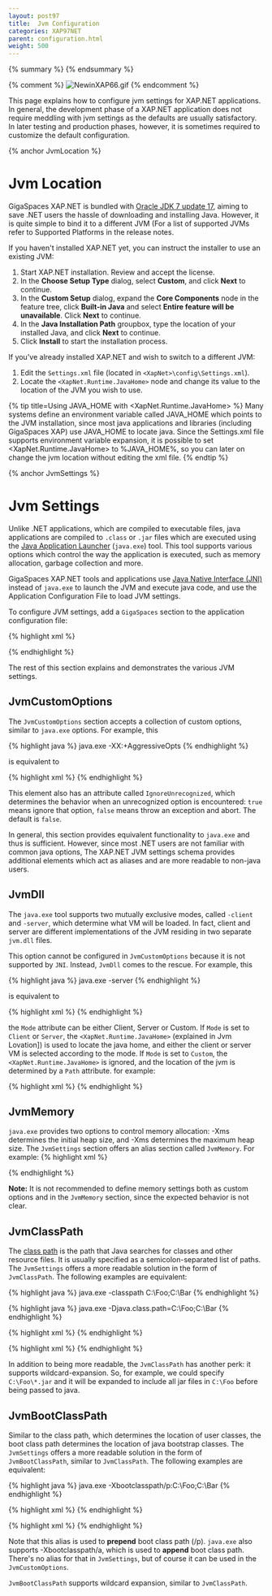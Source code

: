 ```yaml
---
layout: post97
title:  Jvm Configuration
categories: XAP97NET
parent: configuration.html
weight: 500
---
```


{% summary %} {% endsummary %}

{% comment %}
![NewinXAP66.gif](/attachment_files/dotnet/NewinXAP66.gif)
{% endcomment %}



This page explains how to configure jvm settings for XAP.NET applications. In general, the development phase of a XAP.NET application does not require meddling with jvm settings as the defaults are usually satisfactory. In later testing and production phases, however, it is sometimes required to customize the default configuration.

{% anchor JvmLocation %}

# Jvm Location

GigaSpaces XAP.NET is bundled with [Oracle JDK 7 update 17](http://www.oracle.com/technetwork/java/javase/downloads/index-jsp-138363.html), aiming to save .NET users the hassle of downloading and installing Java. However, it is quite simple to bind it to a different JVM (For a list of supported JVMs refer to Supported Platforms in the release notes.

If you haven't installed XAP.NET yet, you can instruct the installer to use an existing JVM:

1. Start XAP.NET installation. Review and accept the license.
2. In the **Choose Setup Type** dialog, select **Custom**, and click **Next** to continue.
3. In the **Custom Setup** dialog, expand the **Core Components** node in the feature tree, click **Built-in Java** and select **Entire feature will be unavailable**. Click **Next** to continue.
4. In the **Java Installation Path** groupbox, type the location of your installed Java, and click **Next** to continue.
5. Click **Install** to start the installation process.

If you've already installed XAP.NET and wish to switch to a different JVM:

1. Edit the `Settings.xml` file (located in `<XapNet>\config\Settings.xml`).
2. Locate the `<XapNet.Runtime.JavaHome>` node and change its value to the location of the JVM you wish to use.

{% tip title=Using JAVA_HOME with <XapNet.Runtime.JavaHome> %}
Many systems define an environment variable called JAVA_HOME which points to the JVM installation, since most java applications and libraries (including GigaSpaces XAP) use JAVA_HOME to locate java. Since the Settings.xml file supports environment variable expansion, it is possible to set <XapNet.Runtime.JavaHome> to %JAVA_HOME%, so you can later on change the jvm location without editing the xml file.
{% endtip %}

{% anchor JvmSettings %}

# Jvm Settings

Unlike .NET applications, which are compiled to executable files, java applications are compiled to `.class` or `.jar` files which are executed using the [Java Application Launcher](http://java.sun.com/javase/6/docs/technotes/tools/windows/java.html) (`java.exe`) tool. This tool supports various options which control the way the application is executed, such as memory allocation, garbage collection and more.

GigaSpaces XAP.NET tools and applications use [Java Native Interface (JNI)](http://java.sun.com/javase/6/docs/technotes/guides/jni/index.html) instead of `java.exe` to launch the JVM and execute java code, and use the Application Configuration File to load JVM settings.

To configure JVM settings, add a `GigaSpaces` section to the application configuration file:

{% highlight xml %}
<?xml version="1.0" encoding="utf-8" ?>
<configuration>
   <configSections>
      <section name="GigaSpaces" type="GigaSpaces.Core.Configuration.GigaSpacesCoreConfiguration, GigaSpaces.Core"/>
   </configSections>
   <GigaSpaces>
      <JvmSettings>
         <!-- Jvm Settings -->
      </JvmSettings>
   </GigaSpaces>
</configuration>
{% endhighlight %}

The rest of this section explains and demonstrates the various JVM settings.

## JvmCustomOptions

The `JvmCustomOptions` section accepts a collection of custom options, similar to `java.exe` options. For example, this

{% highlight java %}
java.exe -XX:+AggressiveOpts
{% endhighlight %}

is equivalent to

{% highlight xml %}
<JvmSettings>
   <JvmCustomOptions>
      <add Option="-XX:+AggressiveOpts"/>
   </JvmCustomOptions>
</JvmSettings>
{% endhighlight %}

This element also has an attribute called `IgnoreUnrecognized`, which determines the behavior when an unrecognized option is encountered: `true` means ignore that option, `false` means throw an exception and abort. The default is `false`.

In general, this section provides equivalent functionality to `java.exe` and thus is sufficient. However, since most .NET users are not familiar with common java options, The XAP.NET JVM settings schema provides additional elements which act as aliases and are more readable to non-java users.

## JvmDll

The `java.exe` tool supports two mutually exclusive modes, called `-client` and `-server`, which determine what VM will be loaded. In fact, client and server are different implementations of the JVM residing in two separate `jvm.dll` files.

This option cannot be configured in `JvmCustomOptions` because it is not supported by `JNI`. Instead, `JvmDll` comes to the rescue. For example, this

{% highlight java %}
java.exe -server
{% endhighlight %}

is equivalent to

{% highlight xml %}
<JvmSettings>
   <JvmDll Mode="Server"/>
</JvmSettings>
{% endhighlight %}

the `Mode` attribute can be either Client, Server or Custom.
If `Mode` is set to `Client` or `Server`, the `<XapNet.Runtime.JavaHome>` (explained in Jvm Lovation]) is used to locate the java home, and either the client or server VM is selected according to the mode.
If `Mode` is set to `Custom`, the `<XapNet.Runtime.JavaHome>` is ignored, and the location of the jvm is determined by a `Path` attribute. for example:

{% highlight xml %}
<JvmSettings>
   <JvmDll Mode="Custom" Path="C:\Foo\MyJvm.dll"/>
</JvmSettings>
{% endhighlight %}

## JvmMemory

`java.exe` provides two options to control memory allocation: -Xms determines the initial heap size, and -Xms determines the maximum heap size. The `JvmSettings` section offers an alias section called `JvmMemory`. For example:
{% highlight xml %}
<JvmSettings>
   <JvmCustomOptions>
      <add Option="-Xms512m"/>
      <add Option="-Xmx1024m"/>
   </JvmCustomOptions>
   <!-- is equivalent to -->
   <JvmMemory InitialHeapSizeInMB="512" MaximumHeapSizeInMB="1024"/>
</JvmSettings>
{% endhighlight %}

**Note:** It is not recommended to define memory settings both as custom options and in the `JvmMemory` section, since the expected behavior is not clear.

## JvmClassPath

The [class path](http://java.sun.com/javase/6/docs/technotes/tools/windows/classpath.html) is the path that Java searches for classes and other resource files. It is usually specified as a semicolon-separated list of paths. The `JvmSettings` offers a more readable solution in the form of `JvmClassPath`. The following examples are equivalent:

{% highlight java %}
java.exe -classpath C:\Foo;C:\Bar
{% endhighlight %}

{% highlight java %}
java.exe -Djava.class.path=C:\Foo;C:\Bar
{% endhighlight %}

{% highlight xml %}
<JvmSettings>
   <JvmCustomOptions>
      <add Option="-Djava.class.path=C:\Foo;C:\Bar"/>
   </JvmCustomOptions>
</JvmSettings>
{% endhighlight %}

{% highlight xml %}
<JvmSettings>
   <JvmClassPath>
      <add Path="C:\Foo"/>
      <add Path="C:\Bar"/>
   </JvmClassPath>
</JvmSettings>
{% endhighlight %}

In addition to being more readable, the `JvmClassPath` has another perk: it supports wildcard-expansion. So, for example, we could specify `C:\Foo\*.jar` and it will be expanded to include all jar files in `C:\Foo` before being passed to java.

## JvmBootClassPath

Similar to the class path, which determines the location of user classes, the boot class path determines the location of java bootstrap classes. The `JvmSettings` offers a more readable solution in the form of `JvmBootClassPath`, similar to `JvmClassPath`. The following examples are equivalent:

{% highlight java %}
java.exe -Xbootclasspath/p:C:\Foo;C:\Bar
{% endhighlight %}

{% highlight xml %}
<JvmSettings>
   <JvmCustomOptions>
      <add Option="-Xbootclasspath/p:C:\Foo;C:\Bar"/>
   </JvmCustomOptions>
</JvmSettings>
{% endhighlight %}

{% highlight xml %}
<JvmSettings>
   <JvmBootClassPath>
      <add Path="C:\Foo"/>
      <add Path="C:\Bar"/>
   </JvmBootClassPath>
</JvmSettings>
{% endhighlight %}

Note that this alias is used to **prepend** boot class path (/p). `java.exe` also supports -Xbootclasspath/a, which is used to **append** boot class path. There's no alias for that in `JvmSettings`, but of course it can be used in the `JvmCustomOptions`.

`JvmBootClassPath` supports wildcard expansion, similar to `JvmClassPath`.
